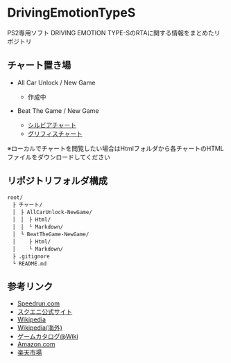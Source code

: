 # DrivingEmotionTypeS
PS2専用ソフト DRIVING EMOTION TYPE-SのRTAに関する情報をまとめたリポジトリ

## チャート置き場

- All Car Unlock / New Game
  - 作成中

- Beat The Game / New Game
  - [シルビアチャート](https://github.com/aster12587/DrivingEmotionTypeS/blob/main/%E3%83%81%E3%83%A3%E3%83%BC%E3%83%88/BeatTheGame-NewGame/Markdown/%E3%82%B7%E3%83%AB%E3%83%93%E3%82%A2%E3%83%81%E3%83%A3%E3%83%BC%E3%83%88.md "シルビアチャート")
  - [グリフィスチャート](https://github.com/aster12587/DrivingEmotionTypeS/blob/docs/%E3%83%81%E3%83%A3%E3%83%BC%E3%83%88/BeatTheGame-NewGame/Markdown/%E3%82%B0%E3%83%AA%E3%83%95%E3%82%A3%E3%82%B9%E3%83%81%E3%83%A3%E3%83%BC%E3%83%88.md "グリフィスチャート")

※ローカルでチャートを閲覧したい場合はHtmlフォルダから各チャートのHTMLファイルをダウンロードしてください

## リポジトリフォルダ構成

``` code
root/
　├ チャート/
　│　├ AllCarUnlock-NewGame/
　│　│　├ Html/
　│　│　└ Markdown/
　│　└ BeatTheGame-NewGame/
　│　　 ├ Html/
　│　　 └ Markdown/
　├ .gitignore
　└ README.md
```

## 参考リンク

- [Speedrun.com](https://www.speedrun.com/DRIVING_EMOTION_TYPES)
- [スクエニ公式サイト](https://www.jp.square-enix.com/game/detail/types/)
- [Wikipedia](https://ja.wikipedia.org/wiki/DRIVING_EMOTION_TYPE-S)
- [Wikipedia(海外)](https://en.wikipedia.org/wiki/Driving_Emotion_Type-S)
- [ゲームカタログ@Wiki](https://w.atwiki.jp/gcmatome/pages/2812.html)
- [Amazon.com](https://www.amazon.co.jp/%E3%82%B9%E3%82%AF%E3%82%A6%E3%82%A7%E3%82%A2%E3%83%BB%E3%82%A8%E3%83%8B%E3%83%83%E3%82%AF%E3%82%B9-SQUARE-ENIX-DRIVING-EMOTION/dp/B00005OVV3)
- [楽天市場](https://search.rakuten.co.jp/search/mall/DRIVING+EMOTION+TYPE%EF%BC%8DS+PS2/)
